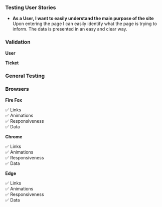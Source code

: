 ### Testing User Stories 
 - **As a User, I want to easily understand the main purpose of the site**
Upon entering the page I can easily identify what the page is trying to inform.
The data is presented in an easy and clear way.

### Validation

**User** 


**Ticket** 

### General Testing


### Browsers

**Fire Fox**

 ✅ Links <br>
 ✅ Animations<br>
 ✅ Responsiveness<br>
 ✅ Data<br>

**Chrome**

 ✅ Links <br>
 ✅ Animations<br>
 ✅ Responsiveness<br>
 ✅ Data<br>

**Edge**

 ✅ Links <br>
 ✅ Animations<br>
 ✅ Responsiveness<br>
 ✅ Data<br>
